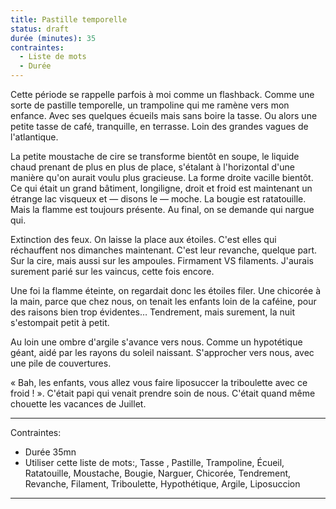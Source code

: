 ```yaml
---
title: Pastille temporelle
status: draft
durée (minutes): 35
contraintes:
  - Liste de mots
  - Durée
---
```


Cette période se rappelle parfois à moi comme un flashback. Comme une sorte de pastille temporelle, un trampoline qui me ramène vers mon enfance. Avec ses quelques écueils mais sans boire la tasse. Ou alors une petite tasse de café, tranquille, en terrasse. Loin des grandes vagues de l'atlantique.

La petite moustache de cire se transforme bientôt en soupe, le liquide chaud prenant de plus en plus de place, s'étalant à l'horizontal d'une manière qu'on aurait voulu plus gracieuse. La forme droite vacille bientôt. Ce qui était un grand bâtiment, longiligne, droit et froid est maintenant un étrange lac visqueux et — disons le — moche. La bougie est ratatouille. Mais la flamme est toujours présente. Au final, on se demande qui nargue qui.

Extinction des feux. On laisse la place aux étoiles. C'est elles qui réchauffent nos dimanches maintenant. C'est leur revanche, quelque part. Sur la cire, mais aussi sur les ampoules. Firmament VS filaments. J'aurais surement parié sur les vaincus, cette fois encore. 

Une foi la flamme éteinte, on regardait donc les étoiles filer. Une chicorée à la main, parce que chez nous, on tenait les enfants loin de la caféine, pour des raisons bien trop évidentes… Tendrement, mais surement, la nuit s'estompait petit à petit.

Au loin une ombre d'argile s'avance vers nous. Comme un hypotétique géant, aidé par les rayons du soleil naissant. S'approcher vers nous, avec une pile de couvertures.

« Bah, les enfants, vous allez vous faire liposuccer la triboulette avec ce froid ! ». C'était papi qui venait prendre soin de nous. C'était quand même chouette les vacances de Juillet.

---

Contraintes:

- Durée 35mn
- Utiliser cette liste de mots:, Tasse  , Pastille, Trampoline, Écueil, Ratatouille, Moustache, Bougie, Narguer, Chicorée, Tendrement, Revanche, Filament, Triboulette, Hypothétique, Argile, Liposuccion 
---



